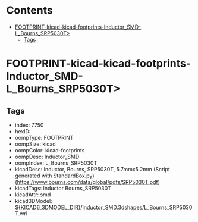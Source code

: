 



Contents
========

* [FOOTPRINT-kicad-kicad-footprints-Inductor_SMD-L_Bourns_SRP5030T>](#footprint-kicad-kicad-footprints-inductor_smd-l_bourns_srp5030t)
	* [Tags](#tags)

# FOOTPRINT-kicad-kicad-footprints-Inductor_SMD-L_Bourns_SRP5030T>

## Tags

- index: 7750
- hexID: 
- oompType: FOOTPRINT
- oompSize: kicad
- oompColor: kicad-footprints
- oompDesc: Inductor_SMD
- oompIndex: L_Bourns_SRP5030T
- kicadDesc: Inductor, Bourns, SRP5030T, 5.7mmx5.2mm (Script generated with StandardBox.py) (https://www.bourns.com/data/global/pdfs/SRP5030T.pdf)
- kicadTags: Inductor Bourns_SRP5030T
- kicadAttr: smd
- kicad3DModel: ${KICAD6_3DMODEL_DIR}/Inductor_SMD.3dshapes/L_Bourns_SRP5030T.wrl
